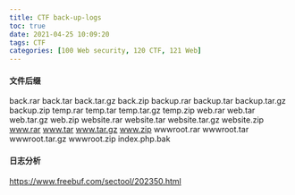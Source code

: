 ```yaml
---
title: CTF back-up-logs
toc: true
date: 2021-04-25 10:09:20
tags: CTF
categories: [100 Web security, 120 CTF, 121 Web]
---
```


#### 文件后缀
back.rar
back.tar
back.tar.gz
back.zip
backup.rar
backup.tar
backup.tar.gz
backup.zip
temp.rar
temp.tar
temp.tar.gz
temp.zip
web.rar
web.tar
web.tar.gz
web.zip
website.rar
website.tar
website.tar.gz
website.zip
www.rar
www.tar
www.tar.gz
www.zip
wwwroot.rar
wwwroot.tar
wwwroot.tar.gz
wwwroot.zip
index.php.bak

#### 日志分析
https://www.freebuf.com/sectool/202350.html
